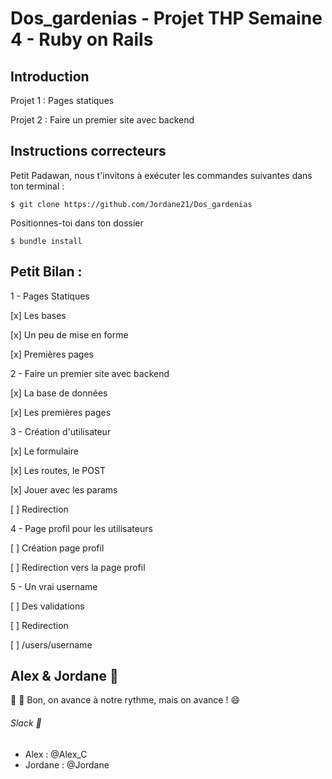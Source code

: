 # Dos_gardenias - Projet THP Semaine 4 - Ruby on Rails

## Introduction

Projet 1 : Pages statiques

Projet 2 : Faire un premier site avec backend

## Instructions correcteurs

Petit Padawan, nous t'invitons à exécuter les commandes suivantes dans ton terminal :


```$ git clone https://github.com/Jordane21/Dos_gardenias```

Positionnes-toi dans ton dossier

```$ bundle install```



## Petit Bilan :

1 - Pages Statiques

  [x] Les bases
  
  [x] Un peu de mise en forme
  
  [x] Premières pages
  
2 - Faire un premier site avec backend

  [x] La base de données

  [x] Les premières pages

3 - Création d'utilisateur

  [x] Le formulaire

  [x] Les routes, le POST

  [x] Jouer avec les params

  [ ] Redirection
        
4 - Page profil pour les utilisateurs

  [ ] Création page profil

  [ ] Redirection vers la page profil
        
5 - Un vrai username

  [ ] Des validations

  [ ] Redirection

  [ ] /users/username


## Alex & Jordane :pig:

:pray: :snail: Bon, on avance à notre rythme, mais on avance ! :smile:

###### Slack :love_letter:

* Alex : @Alex_C
* Jordane : @Jordane
